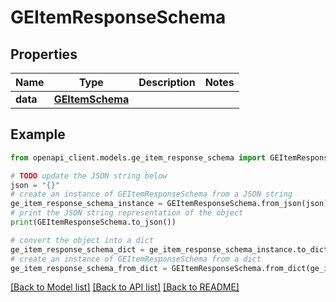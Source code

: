 # GEItemResponseSchema


## Properties

Name | Type | Description | Notes
------------ | ------------- | ------------- | -------------
**data** | [**GEItemSchema**](GEItemSchema.md) |  | 

## Example

```python
from openapi_client.models.ge_item_response_schema import GEItemResponseSchema

# TODO update the JSON string below
json = "{}"
# create an instance of GEItemResponseSchema from a JSON string
ge_item_response_schema_instance = GEItemResponseSchema.from_json(json)
# print the JSON string representation of the object
print(GEItemResponseSchema.to_json())

# convert the object into a dict
ge_item_response_schema_dict = ge_item_response_schema_instance.to_dict()
# create an instance of GEItemResponseSchema from a dict
ge_item_response_schema_from_dict = GEItemResponseSchema.from_dict(ge_item_response_schema_dict)
```
[[Back to Model list]](../README.md#documentation-for-models) [[Back to API list]](../README.md#documentation-for-api-endpoints) [[Back to README]](../README.md)


